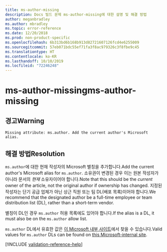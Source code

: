 ```yaml
---
title: ms-author-missing
description: Docs 빌드 문제 ms-author-missing에 대한 설명 및 해결 방법
author: meganbradley
ms.author: mbradley
ms.topic: error-reference
ms.date: 12/20/2018
ms.prod: non-product-specific
ms.openlocfilehash: 6b313bd6b168b913d82721607126fcd4e6255009
ms.sourcegitcommit: 57eb071bdc55ef71fa3f8ac979326c3f8fbe9c45
ms.translationtype: HT
ms.contentlocale: ko-KR
ms.lasthandoff: 10/10/2019
ms.locfileid: "72246248"
---
```

# <a name="ms-author-missing"></a><span data-ttu-id="06e1d-103">ms-author-missing</span><span class="sxs-lookup"><span data-stu-id="06e1d-103">ms-author-missing</span></span>

## <a name="warning"></a><span data-ttu-id="06e1d-104">경고</span><span class="sxs-lookup"><span data-stu-id="06e1d-104">Warning</span></span>

`Missing attribute: ms.author. Add the current author's Microsoft alias.`

## <a name="resolution"></a><span data-ttu-id="06e1d-105">해결 방법</span><span class="sxs-lookup"><span data-stu-id="06e1d-105">Resolution</span></span>

<span data-ttu-id="06e1d-106">`ms.author`에 대한 현재 작성자의 Microsoft 별칭을 추가합니다.</span><span class="sxs-lookup"><span data-stu-id="06e1d-106">Add the current author's Microsoft alias for `ms.author`.</span></span> <span data-ttu-id="06e1d-107">소유권이 변경된 경우 이는 원본 작성자가 아니라 문서의 *현재* 소유자이어야 합니다.</span><span class="sxs-lookup"><span data-stu-id="06e1d-107">Note that this should be the *current* owner of the article, not the original author if ownership has changed.</span></span> <span data-ttu-id="06e1d-108">지정된 작성자는 단기 공급 업체가 아닌 상근 직원 또는 팀 DL(배포 목록)이어야 합니다.</span><span class="sxs-lookup"><span data-stu-id="06e1d-108">We recommend that the designated author be a full-time employee or team distribution list (DL), rather than a short-term vendor.</span></span> 

<span data-ttu-id="06e1d-109">별칭이 DL인 경우 `ms.author` 허용 목록에도 있어야 합니다.</span><span class="sxs-lookup"><span data-stu-id="06e1d-109">If the alias is a DL, it must also be on the `ms.author` allow list.</span></span>

<span data-ttu-id="06e1d-110">`ms.author` DL에서 유효한 값은 [이 Microsoft 내부 사이트](https://docsmetadatatool.azurewebsites.net/allowlists)에서 찾을 수 있습니다.</span><span class="sxs-lookup"><span data-stu-id="06e1d-110">Valid values for `ms.author` DLs can be found on [this Microsoft-internal site](https://docsmetadatatool.azurewebsites.net/allowlists).</span></span>

<!--make sure to add this file to your includes folder and verify the path-->
[!INCLUDE [validation-reference-help](includes/validation-reference-help.md)]
